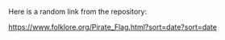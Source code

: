 Here is a random link from the repository:

https://www.folklore.org/Pirate_Flag.html?sort=date?sort=date
